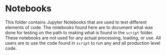 # Notebooks
This folder contains Jupyter Notebooks that are used to test different elements of code.
The notebooks found here are to document what was done for testing on the path to making what is found in the `script` folder.
These notebooks are not used for any actual processing, loading, or use. All users are to use the code found in `script` to run any and all production level code.
